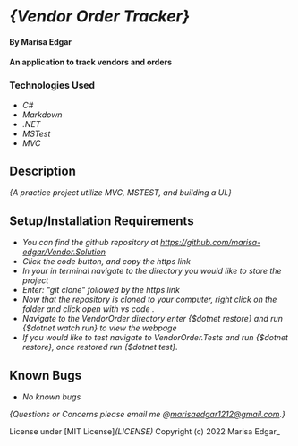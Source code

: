 # _{Vendor Order Tracker}_

#### By Marisa Edgar

#### An application to track vendors and orders

### Technologies Used
* _C#_
* _Markdown_
* _.NET_
* _MSTest_ 
* _MVC_


## Description

_{A practice project utilize MVC, MSTEST, and building a UI.}_

## Setup/Installation Requirements

* _You can find the github repository at https://github.com/marisa-edgar/Vendor.Solution_ 
* _Click the code button, and copy the https link_
* _In your in terminal navigate to the directory you would like to store the project_
* _Enter: "git clone" followed by the https link_
* _Now that the repository is cloned to your computer, right click on the folder and click open with vs *code .*_
* _Navigate to the VendorOrder directory enter {$dotnet restore} and run {$dotnet watch run} to view the webpage_
* _If you would like to test navigate to VendorOrder.Tests and run {$dotnet restore}, once restored run {$dotnet test}._



## Known Bugs
* _No known bugs_

_{Questions or Concerns please email me @marisaedgar1212@gmail.com.}_

License under [MIT License]_(LICENSE)_
Copyright (c) 2022 Marisa Edgar_